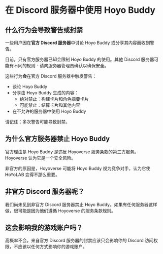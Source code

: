 # 在 Discord 服务器中使用 Hoyo Buddy

## 什么行为会导致警告或封禁

一些用户因在**官方 Discord 服务器**中讨论 Hoyo Buddy 或分享其内容而收到警告。

目前，只有官方服务器已知会限制 Hoyo Buddy 的使用。其他 Discord 服务器可能有不同的规则 - 请向服务器管理员确认以确保安全。

这些行为**会**在官方 Discord 服务器中触发警告：

- 谈论 Hoyo Buddy
- 分享由 Hoyo Buddy 生成的内容：
  - 绝对禁止：构建卡片和角色摘要卡片
  - 可能禁止：结算卡片和其他内容
- 在不允许的服务器中使用 Hoyo Buddy

请记住：多次警告可能导致封禁。

## 为什么官方服务器禁止 Hoyo Buddy

官方理由是 Hoyo Buddy 是违反 Hoyoverse 服务条款的第三方服务。Hoyoverse 认为它是一个安全风险。

非官方的原因是，Hoyoverse 可能将 Hoyo Buddy 视为竞争对手，认为它使 HoYoLAB 变得不那么重要。

## 非官方 Discord 服务器呢？

我们尚未见到非官方 Discord 服务器禁止 Hoyo Buddy。如果有任何服务器这样做，很可能是因为他们遵循 Hoyoverse 的服务条款规则。

## 这会影响我的游戏账户吗？

高概率不会。来自官方 Discord 服务器的封禁应该只会影响你的 Discord 访问权限，不应该以任何方式影响你的游戏账户。
